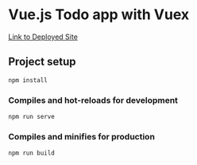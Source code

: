 # Vue.js Todo app with Vuex
[Link to Deployed Site](https://viswasai13.github.io/Vuex-To-Do/)
## Project setup

```
npm install
```

### Compiles and hot-reloads for development

```
npm run serve
```

### Compiles and minifies for production

```
npm run build
```

